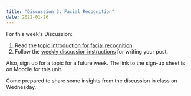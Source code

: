 ```yaml
---
title: "Discussion 3: Facial Recognition"
date: 2022-01-26
---
```


For this week's Discussion:

1. Read the [topic introduction for facial recognition](/discussions/face_reco/)
2. Follow the [weekly discussion instructions](/discussions/) for writing your post.

Also, sign up for a topic for a future week. The link to the sign-up sheet is on Moodle for this unit.

Come prepared to share some insights from the discussion in class on Wednesday.
